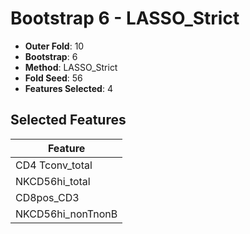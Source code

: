 # Bootstrap 6 - LASSO_Strict

- **Outer Fold**: 10
- **Bootstrap**: 6
- **Method**: LASSO_Strict
- **Fold Seed**: 56
- **Features Selected**: 4

## Selected Features

| Feature |
|---------|
| CD4 Tconv_total |
| NKCD56hi_total |
| CD8pos_CD3 |
| NKCD56hi_nonTnonB |
